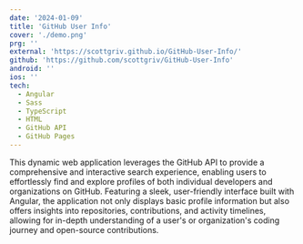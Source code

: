 ```yaml
---
date: '2024-01-09'
title: 'GitHub User Info'
cover: './demo.png'
prg: ''
external: 'https://scottgriv.github.io/GitHub-User-Info/'
github: 'https://github.com/scottgriv/GitHub-User-Info'
android: ''
ios: ''
tech:
  - Angular
  - Sass
  - TypeScript
  - HTML
  - GitHub API
  - GitHub Pages
---
```


This dynamic web application leverages the GitHub API to provide a comprehensive and interactive search experience, enabling users to effortlessly find and explore profiles of both individual developers and organizations on GitHub. Featuring a sleek, user-friendly interface built with Angular, the application not only displays basic profile information but also offers insights into repositories, contributions, and activity timelines, allowing for in-depth understanding of a user's or organization's coding journey and open-source contributions.
